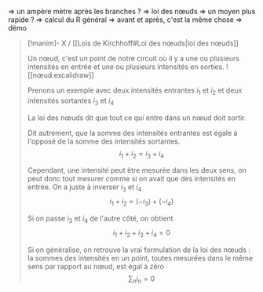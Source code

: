 => un ampère mètre après les branches ?
=> loi des nœuds
=> un moyen plus rapide ?
=> calcul du R général
=> avant et après, c'est la même chose
=> démo

> [!manim]- X / [[Lois de Kirchhoff#Loi des nœuds|loi des nœuds]]
> 
> Un nœud, c'est un point de notre circuit où il y a une ou plusieurs intensités en entrée et une ou plusieurs intensités en sorties.
> ![[nœud.excalidraw]]
> 
> Prenons un exemple avec deux intensités entrantes $i_1$ et $i_2$ et deux intensités sortantes $i_3$ et $i_4$
> 
> La loi des nœuds dit que tout ce qui entre dans un nœud doit sortir.
> 
> Dit autrement, que la somme des intensités entrantes est égale à l'opposé de la somme des intensités sortantes.
> $$i_1 + i_2 = i_3 + i_4$$
> 
> Cependant, une intensité peut être mesurée dans les deux sens, on peut donc tout mesurer comme si on avait que des intensités en entrée. On a juste à inverser $i_3$ et $i_4$
> $$i_1 + i_2 = (-i_3) + (-i_4)$$
> 
> Si on passe $i_3$ et $i_4$ de l'autre côté, on obtient $$i_1 + i_2 + i_3 + i_4 = 0$$
> 
> Si on généralise, on retrouve la vrai formulation de la loi des nœuds : la sommes des intensités en un point, toutes mesurées dans le même sens par rapport au nœud, est égal à zéro
> $$\sum_{n}{i_n} = 0$$
> 
 